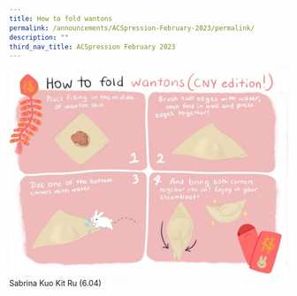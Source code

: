 ```yaml
---
title: How to fold wantons
permalink: /announcements/ACSpression-February-2023/permalink/
description: ""
third_nav_title: ACSpression February 2023
---
```

![](/images/ACSpression/Picture9-1024x768.jpg)
Sabrina Kuo Kit Ru (6.04)